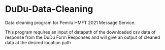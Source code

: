 # DuDu-Data-Cleaning
Data cleaning program for Pemilu HMFT 2021 Message Service.

This program requires an input of datapath of the downloaded csv data of response from the DuDu Form Responses and will give an output of cleaned data at the desired location path
